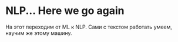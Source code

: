 # NLP... Here we go again

На этот переходим от ML к NLP. Сами с текстом работать умеем, научим же этому машину.
